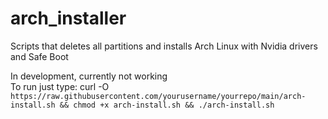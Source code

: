 # arch_installer
Scripts that deletes all partitions and installs Arch Linux with Nvidia drivers and Safe Boot

In development, currently not working
<br>
To run just type: curl -O 
<br>
`https://raw.githubusercontent.com/yourusername/yourrepo/main/arch-install.sh && chmod +x arch-install.sh && ./arch-install.sh`

